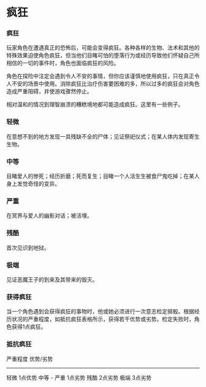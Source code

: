 # 疯狂

### 疯狂

玩家角色在遭遇真正的恐怖后，可能会变得疯狂。各种各样的生物、法术和其他的特殊效果迫使角色疯狂，但当他们目睹可怕的堕落行为或经历导致他们怀疑自己所相信的一切的事件时，角色也面临疯狂的风险。

角色在探险中注定会遇到令人不安的事情，但你应该谨慎地使用疯狂，只在真正令人不安的场景中使用。消除疯狂比治疗伤害要困难的多，所以过多的疯狂会对角色造成严重阻碍，并使游戏骤然停止。

相对温和的情况到理智崩溃的糟糕境地都可能造成疯狂。这里有一些例子。

### 轻微

在意想不到的地方发现一具残缺不全的尸体；见证祭祀仪式；在某人体内发现寄生生物。

### 中等

目睹爱人的惨死；经历折磨；死而复生；目睹一个人活生生被食尸鬼吃掉；在某人身上发觉奇怪的变异。

### 严重

在冥界与爱人的幽影对话；被活埋。

### 残酷

首次见识到地狱。

### 极端

见证恶魔王子的到来及其带来的毁灭。

### 获得疯狂

当一个角色遇到会获得疯狂的事物时，他或她必须进行一次意志检定掷骰。根据经历状况的严重程度，如抵抗疯狂表格所示，获得若干优势或劣势。检定失败时，角色获得1点疯狂。

### 抵抗疯狂

  严重程度   优势/劣势
  ---------- -----------
  轻微       1点优势
  中等       \-
  严重       1点劣势
  残酷       2点劣势
  极端       3点劣势
